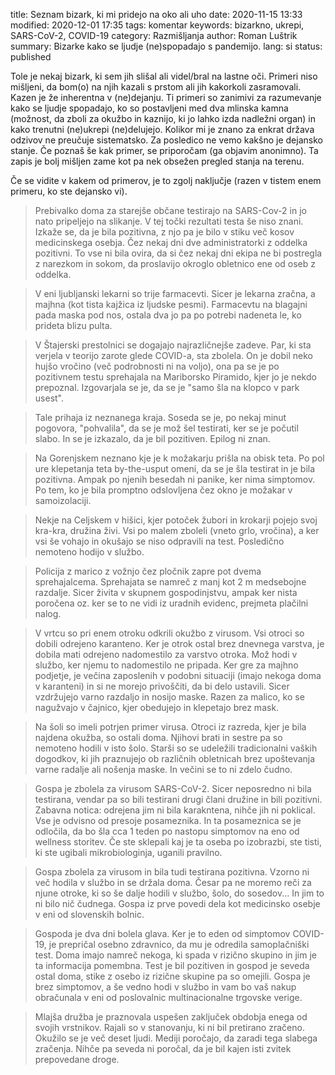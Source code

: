 title: Seznam bizark, ki mi pridejo na oko ali uho
date: 2020-11-15 13:33
modified: 2020-12-01 17:35
tags: komentar
keywords: bizarkno, ukrepi, SARS-CoV-2, COVID-19
category: Razmišljanja
author: Roman Luštrik
summary: Bizarke kako se ljudje (ne)spopadajo s pandemijo.
lang: si
status: published

Tole je nekaj bizark, ki sem jih slišal ali videl/bral na lastne oči. Primeri niso mišljeni, da bom(o) na njih kazali s prstom ali jih kakorkoli zasramovali. Kazen je že inherentna v (ne)dejanju. Ti primeri so zanimivi za razumevanje kako se ljudje spopadajo, ko so postavljeni med dva mlinska kamna (možnost, da zboli za okužbo in kaznijo, ki jo lahko izda nadležni organ) in kako trenutni (ne)ukrepi (ne)delujejo. Kolikor mi je znano za enkrat država odzivov ne preučuje sistematsko. Za posledico ne vemo kakšno je dejansko stanje. Če poznaš še kak primer, se priporočam (ga objavim anonimno). Ta zapis je bolj mišljen zame kot pa nek obsežen pregled stanja na terenu.

Če se vidite v kakem od primerov, je to zgolj naključje (razen v tistem enem primeru, ko ste dejansko vi).

> Prebivalko doma za starejše občane testirajo na SARS-Cov-2 in jo nato pripeljejo na slikanje. V tej točki rezultati testa še niso znani. Izkaže se, da je bila pozitivna, z njo pa je bilo v stiku več kosov medicinskega osebja. Čez nekaj dni dve administratorki z oddelka pozitivni. To vse ni bila ovira, da si čez nekaj dni ekipa ne bi postregla z narezkom in sokom, da proslavijo okroglo obletnico ene od oseb z oddelka.

> V eni ljubljanski lekarni so trije farmacevti. Sicer je lekarna zračna, a majhna (kot tista kajžica iz ljudske pesmi). Farmacevtu na blagajni pada maska pod nos, ostala dva jo pa po potrebi nadeneta le, ko prideta blizu pulta.

> V Štajerski prestolnici se dogajajo najrazličnejše zadeve. Par, ki sta verjela v teorijo zarote glede COVID-a, sta zbolela. On je dobil neko hujšo vročino (več podrobnosti ni na voljo), ona pa se je po pozitivnem testu sprehajala na Mariborsko Piramido, kjer jo je nekdo prepoznal. Izgovarjala se je, da se je "samo šla na klopco v park usest".

> Tale prihaja iz neznanega kraja. Soseda se je, po nekaj minut pogovora, "pohvalila", da se je mož šel testirati, ker se je počutil slabo. In se je izkazalo, da je bil pozitiven. Epilog ni znan.

> Na Gorenjskem neznano kje je k možakarju prišla na obisk teta. Po pol ure klepetanja teta by-the-usput omeni, da se je šla testirat in je bila pozitivna. Ampak po njenih besedah ni panike, ker nima simptomov. Po tem, ko je bila promptno odslovljena čez okno je možakar v samoizolaciji.

> Nekje na Celjskem v hišici, kjer potoček žubori in krokarji pojejo svoj kra-kra, družina živi. Vsi po malem zboleli (vneto grlo, vročina), a ker vsi še vohajo in okušajo se niso odpravili na test. Posledično nemoteno hodijo v službo.

> Policija z marico z vožnjo čez pločnik zapre pot dvema sprehajalcema. Sprehajata se namreč z manj kot 2 m medsebojne razdalje. Sicer živita v skupnem gospodinjstvu, ampak ker nista poročena oz. ker se to ne vidi iz uradnih evidenc, prejmeta plačilni nalog.

> V vrtcu so pri enem otroku odkrili okužbo z virusom. Vsi otroci so dobili odrejeno karanteno. Ker je otrok ostal brez dnevnega varstva, je dobila mati odrejeno nadomestilo za varstvo otroka. Mož hodi v službo, ker njemu to nadomestilo ne pripada. Ker gre za majhno podjetje, je večina zaposlenih v podobni situaciji (imajo nekoga doma v karanteni) in si ne morejo privoščiti, da bi delo ustavili. Sicer vzdržujejo varno razdaljo in nosijo maske. Razen za malico, ko se nagužvajo v čajnico, kjer obedujejo in klepetajo brez mask.

> Na šoli so imeli potrjen primer virusa. Otroci iz razreda, kjer je bila najdena okužba, so ostali doma. Njihovi brati in sestre pa so nemoteno hodili v isto šolo. Starši so se udeležili tradicionalni vaških dogodkov, ki jih praznujejo ob različnih obletnicah brez upoštevanja varne radalje ali nošenja maske. In večini se to ni zdelo čudno.

> Gospa je zbolela za virusom SARS-CoV-2. Sicer neposredno ni bila testirana, vendar pa so bili testirani drugi člani družine in bili pozitivni. Zabavna notica: odrejena jim ni bila karakntena, nihče jih ni poklical. Vse je odvisno od presoje posameznika. In ta posameznica se je odločila, da bo šla cca 1 teden po nastopu simptomov na eno od wellness storitev. Če ste sklepali kaj je ta oseba po izobrazbi, ste tisti, ki ste ugibali mikrobiologinja, uganili pravilno.

> Gospa zbolela za virusom in bila tudi testirana pozitivna. Vzorno ni več hodila v službo in se držala doma. Česar pa ne moremo reči za njune otroke, ki so še dalje hodili v službo, šolo, do sosedov... In jim to ni bilo nič čudnega. Gospa iz prve povedi dela kot medicinsko osebje v eni od slovenskih bolnic.

> Gospoda je dva dni bolela glava. Ker je to eden od simptomov COVID-19, je prepričal osebno zdravnico, da mu je odredila samoplačniški test. Doma imajo namreč nekoga, ki spada v rizično skupino in jim je ta informacija pomembna. Test je bil pozitiven in gospod je seveda ostal doma, stike z osebo iz rizične skupine pa so omejili. Gospa je brez simptomov, a še vedno hodi v službo in vam bo vaš nakup obračunala v eni od poslovalnic multinacionalne trgovske verige.

> Mlajša družba je praznovala uspešen zaključek obdobja enega od svojih vrstnikov. Rajali so v stanovanju, ki ni bil pretirano zračeno. Okužilo se je več deset ljudi. Mediji poročajo, da zaradi tega slabega zračenja. Nihče pa seveda ni poročal, da je bil kajen isti zvitek prepovedane droge.
